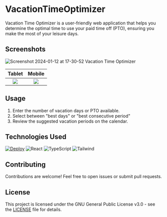 # VacationTimeOptimizer

<!-- ## Overview -->

Vacation Time Optimizer is a user-friendly web application that helps you determine the optimal time to use your paid
time off (PTO), ensuring you make the most of your leisure days.

<!-- ## Features

-   Input the desired number of vacation days or available PTO.
-   Receive the best days overall or best consecutive period to take time off.
-   View a calendar with highlighting recommended vacation periods. -->

## Screenshots

![Screenshot 2024-01-12 at 17-30-52 Vacation Time Optimizer](https://github.com/himan7991/VacationTimeOptimizer/assets/20800493/9185e0fd-77f7-472d-8d3e-d9da7356431b)

Tablet             |  Mobile
:-------------------------:|:-------------------------:
![](https://github.com/himan7991/VacationTimeOptimizer/assets/20800493/6d853c14-2ed7-49b4-b863-dafe17936766)  |  ![](https://github.com/himan7991/VacationTimeOptimizer/assets/20800493/ce2b7971-3c97-4bef-9f9b-49a8a09dd029)



## Usage

1. Enter the number of vacation days or PTO available.
2. Select between "best days" or "best consecutive period"
3. Review the suggested vacation periods on the calendar.

## Technologies Used

[![Deploy](https://github.com/himan7991/VacationTimeOptimizer/actions/workflows/deploy.yml/badge.svg)](https://github.com/himan7991/VacationTimeOptimizer/actions/workflows/deploy.yml)
![React](https://img.shields.io/badge/frontend-React-61DBFB?style=flat&logo=react)
![TypeScript](https://img.shields.io/badge/frontend-TypeScript-3979c3?style=flat&logo=typescript)
![Tailwind](https://img.shields.io/badge/styling-Tailwind-41b3d3?style=flat&logo=tailwindcss)

<!-- ![css3](https://img.shields.io/badge/frontend-CSS-white?style=flat&logo=css3) -->
<!-- ![html5](https://img.shields.io/badge/frontend-HTML-d85d2a?style=flat&logo=html5) -->

<!-- -   HTML -->
<!-- -   Tailwind CSS -->
<!-- -   TypeScript, React -->

## Contributing

Contributions are welcome! Feel free to open issues or submit pull requests.

## License

This project is licensed under the GNU General Public License v3.0 - see the [LICENSE](LICENSE) file for details.

